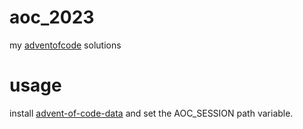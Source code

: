# aoc_2023
my [adventofcode](https://adventofcode.com) solutions

# usage
install [advent-of-code-data](https://pypi.org/project/advent-of-code-data/) and set the AOC_SESSION path variable.